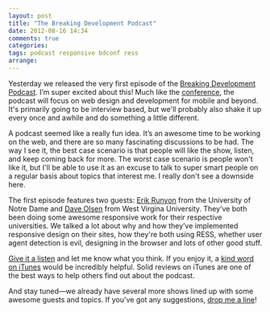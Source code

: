```yaml
---
layout: post
title: "The Breaking Development Podcast"
date: 2012-08-16 14:34
comments: true
categories: 
tags: podcast responsive bdconf ress
arrange:
---
```


Yesterday we released the very first episode of the [Breaking Development Podcast](http://fsm.bdconf.com/podcast). I’m super excited about this! Much like the [conference](http://bdconf.com), the podcast will focus on web design and development for mobile and beyond. It's primarily going to be interview based, but we'll probably also shake it up every once and awhile and do something a little different.

A podcast seemed like a really fun idea. It’s an awesome time to be working on the web, and there are so many fascinating discussions to be had. The way I see it, the best case scenario is that people will like the show, listen, and keep coming back for more. The worst case scenario is people won't like it, but I'll be able to use it as an excuse to talk to super smart people on a regular basis about topics that interest me. I really don't see a downside here.

The first episode features two guests: [Erik Runyon](http://twitter.com/erunyon) from the University of Notre Dame and [Dave Olsen](http://twitter.com/dmolsen) from West Virgina University. They’ve both been doing some awesome responsive work for their respective universities. We talked a lot about why and how they’ve implemented responsive design on their sites, how they're both using RESS, whether user agent detection is evil, designing in the browser and lots of other good stuff.

[Give it a listen](http://fsm.bdconf.com/podcast/mobile-web-in-higher-ed) and let me know what you think. If you enjoy it, a [kind word on iTunes](http://itunes.apple.com/us/podcast/breaking-development-podcast/id553491521) would be incredibly helpful. Solid reviews on iTunes are one of the best ways to help others find out about the podcast.

And stay tuned—we already have several more shows lined up with some awesome guests and topics. If you've got any suggestions, [drop me a line](mailto:tim@timkadlec.com)!